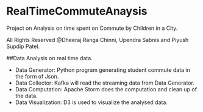 # RealTimeCommuteAnaysis
Project on Analysis on time spent on Commute by Children in a City. 

All Rights Reserved @Dheeraj Ranga Chinni, Upendra Sabnis and Piyush Supdip Patel.

##Data Analysis on real time data.

* Data Generator: Python program generating student commute data in the form of Json. 
* Data Collector: Kafka will read the streaming data from Data Generator.
* Data Computation: Apache Storm does the computation and clean up of the data. 
* Data Visualization: D3 is used to visualize the analysed data.


